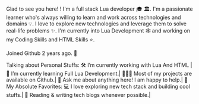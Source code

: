 Glad to see you here!   !
I'm a full stack Lua developer 🎓 🏛. I'm a passionate learner who's always willing to learn and work across technologies and domains 💡. I love to explore new technologies and leverage them to solve real-life problems ✨. I'm currently into Lua Development 🕸️ and working on my Coding Skills and HTML Skills ⭐.

Joined Github 2 years ago. 📌

Talking about Personal Stuffs:
🛠   I’m currently working with Lua And HTML |
🚀   I’m currently learning Full Lua Development.|
👨🏻‍💻   Most of my projects are available on Github.|
💬   Ask me about anything here! I am happy to help.|
👾  My Absolute Favorites:
💻   I love exploring new tech stack and building cool stuffs.|
📰   Reading & writing tech blogs whenever possible.|

